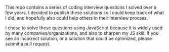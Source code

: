 This repo contains a series of coding interview questions I solved over a few 
years. I decided to publish these solutions so I could keep track of what I did, 
and hopefully also could help others in their interview process.

I chose to solve these questions using JavaScript because it is widely used by 
many companies/organizations, and also to sharpen my JS skill. If you see an 
incorrect solution, or a solution that could be optimized, please submit a pull 
request.
